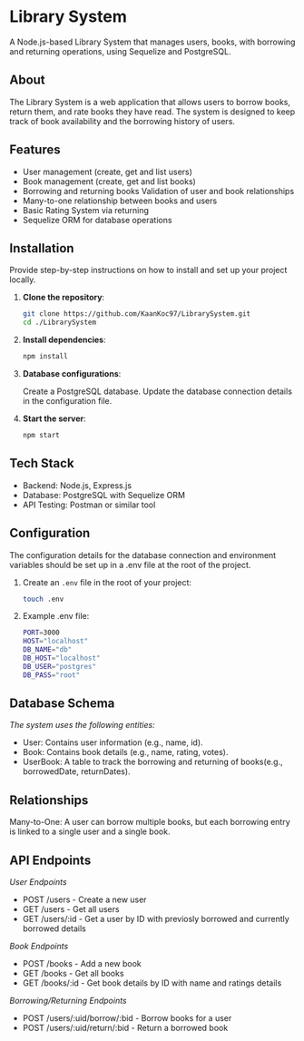 
# Library System
A Node.js-based Library System that manages users, books, with borrowing and returning operations, using Sequelize and PostgreSQL.

## About
The Library System is a web application that allows users to borrow books, return them, and rate books they have read. The system is designed to keep track of book availability and the borrowing history of users.

## Features
- User management (create, get and list users)
- Book management (create, get and list books)
- Borrowing and returning books Validation of user and book relationships 
- Many-to-one relationship between books and users 
- Basic Rating System via returning
- Sequelize ORM for database operations

## Installation
Provide step-by-step instructions on how to install and set up your project locally.

1. **Clone the repository**:
   ```bash
   git clone https://github.com/KaanKoc97/LibrarySystem.git
   cd ./LibrarySystem

2. **Install dependencies**:
   ```bash
   npm install
   
3. **Database configurations**:

   Create a PostgreSQL database. Update the database connection details in the configuration file.

5. **Start the server**:
   ```bash
   npm start

## Tech Stack 
- Backend: Node.js, Express.js 
- Database: PostgreSQL with Sequelize ORM
- API Testing: Postman or similar tool

## Configuration
The configuration details for the database connection and environment variables should be set up in a .env file at the root of the project.

1. Create an `.env` file in the root of your project:
   ```bash
   touch .env
2. Example .env file:
   ```bash
   PORT=3000 
   HOST="localhost"
   DB_NAME="db"
   DB_HOST="localhost"
   DB_USER="postgres"
   DB_PASS="root"

## Database Schema

*The system uses the following entities:*
- User: Contains user information (e.g., name, id).
- Book: Contains book details (e.g., name, rating, votes).
- UserBook: A table to track the borrowing and returning of books(e.g., borrowedDate, returnDates).

## Relationships
Many-to-One: A user can borrow multiple books, but each borrowing entry is linked to a single user and a single book.

## API Endpoints
 *User Endpoints*
- POST /users - Create a new user
- GET /users - Get all users
- GET /users/:id - Get a user by ID with previosly borrowed and currently borrowed details

 *Book Endpoints*
- POST /books - Add a new book
- GET /books - Get all books
- GET /books/:id - Get book details by ID with name and ratings details

 *Borrowing/Returning Endpoints*
- POST /users/:uid/borrow/:bid - Borrow books for a user
- POST /users/:uid/return/:bid - Return a borrowed book
